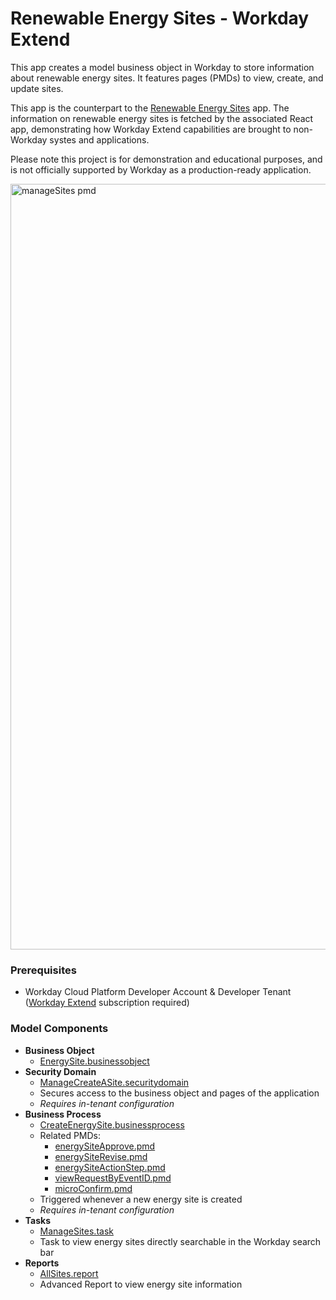 # Renewable Energy Sites - Workday Extend

This app creates a model business object in Workday to store information about renewable energy sites. It features pages (PMDs) to view, create, and update sites. 

This app is the counterpart to the [Renewable Energy Sites](https://github.com/peter-rvb/renewable-energy-sites) app. The information on renewable energy sites is fetched by the associated React app, demonstrating how Workday Extend capabilities are brought to non-Workday systes and applications. 

Please note this project is for demonstration and educational purposes, and is not officially supported by Workday as a production-ready application.

<img width="1225" alt="manageSites pmd" src="https://user-images.githubusercontent.com/96547808/209098717-915a3113-d5e4-4a7c-83fd-8c1b645e5174.png">

### Prerequisites

- Workday Cloud Platform Developer Account & Developer Tenant ([Workday Extend](https://developer.workday.com) subscription required)

### Model Components

- **Business Object**
    - [EnergySite.businessobject](model/EnergySite.businessobject)
- **Security Domain**
    - [ManageCreateASite.securitydomain](model/ManageCreateASite.securitydomain)
    - Secures access to the business object and pages of the application
    - *Requires in-tenant configuration*
- **Business Process** 
    - [CreateEnergySite.businessprocess](model/CreateEnergySite.businessprocess)
    - Related PMDs:
        - [energySiteApprove.pmd](presentation/energySiteApprove.pmd)
        - [energySiteRevise.pmd](presentation/energySiteRevise.pmd)
        - [energySiteActionStep.pmd](presentation/energySiteActionStep.pmd)
        - [viewRequestByEventID.pmd](presentation/viewRequestByEventID.pmd)
        - [microConfirm.pmd](presentation/microConfirm.pmd)
    - Triggered whenever a new energy site is created
    - *Requires in-tenant configuration*
- **Tasks**
    - [ManageSites.task](model/ManageSites.task)
    - Task to view energy sites directly searchable in the Workday search bar
- **Reports**
    - [AllSites.report](model/AllSites.report)
    - Advanced Report to view energy site information
